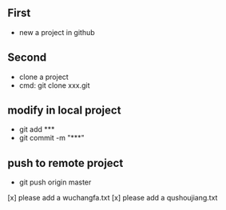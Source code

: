 ## First 
* new a project in github

## Second
* clone a project
* cmd: git clone xxx.git

## modify in local project
* git add ***
* git commit -m "***"

## push to remote project
* git push origin master


[x] please add a wuchangfa.txt 
[x] please add a qushoujiang.txt
